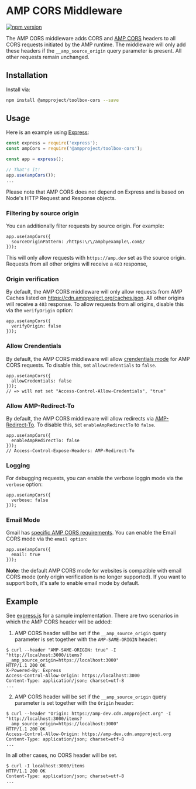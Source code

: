 # AMP CORS Middleware

[![npm version](https://badge.fury.io/js/%40ampproject%2Ftoolbox-cors.svg)](https://badge.fury.io/js/%40ampproject%2Ftoolbox-cors)

The AMP CORS middleware adds CORS and
[AMP CORS](https://amp.dev/documentation/guides-and-tutorials/learn/amp-caches-and-cors/amp-cors-requests/) headers to all CORS
requests initiated by the AMP runtime. The middleware will only add these headers if the
`__amp_source_origin` query parameter is present. All other requests remain unchanged.

## Installation

Install via:

```sh
npm install @ampproject/toolbox-cors --save
```

## Usage

Here is an example using [Express](https://expressjs.com):

```js
const express = require('express');
const ampCors = require('@ampproject/toolbox-cors');

const app = express();

// That's it!
app.use(ampCors());
...
```

Please note that AMP CORS does not depend on Express and is based on Node's HTTP Request and
Response objects.

### Filtering by source origin

You can additionally filter requests by source origin. For example:

```
app.use(ampCors({
  sourceOriginPattern: /https:\/\/ampbyexample\.com$/
}));
```

This will only allow requests with `https://amp.dev` set as the source origin. Requests from all other origins
will receive a `403` response,

### Origin verification

By default, the AMP CORS middleware will only allow requests from AMP Caches listed on
https://cdn.ampproject.org/caches.json. All other
origins will receive a `403` response. To allow requests from all origins, disable this
via the `verifyOrigin` option:

```
app.use(ampCors({
  verifyOrigin: false
}));
```

### Allow Crendentials 

By default, the AMP CORS middleware will allow [crendentials mode](https://fetch.spec.whatwg.org/#concept-request-credentials-mode) for AMP CORS requests.
To disable this, set `allowCredentials` to `false`. 

```
app.use(ampCors({
  allowCredentials: false
}));
// => will not set "Access-Control-Allow-Credentials", "true"
```

### Allow AMP-Redirect-To 

By default, the AMP CORS middleware will allow redirects via [AMP-Redirect-To](https://amp.dev/documentation/components/amp-form/?format=websites#redirecting-after-a-submission). To disable this, set `enableAmpRedirectTo` to `false`. 

```
app.use(ampCors({
  enableAmpRedirectTo: false
}));
// Access-Control-Expose-Headers: AMP-Redirect-To
```

### Logging

For debugging requests, you can enable the verbose loggin mode via the `verbose` option:

```
app.use(ampCors({
  verbose: false
}));
```


### Email Mode

Gmail has [specific AMP CORS requirements](https://developers.google.com/gmail/ampemail/security-requirements). You can enable the Email CORS mode via the `email option`: 

```
app.use(ampCors({
  email: true
}));
```

**Note:** the default AMP CORS mode for websites is compatible with email CORS mode (only origin verification is no longer supported). If you want to support both, it's safe to enable email mode by default.

## Example

See [express.js](demo/express.js) for a sample implementation. There are two scenarios in which the AMP CORS header will be added:

1. AMP CORS header will be set if the `__amp_source_origin` query parameter is set together with the `AMP-SAME-ORIGIN` header:

```
$ curl --header "AMP-SAME-ORIGIN: true" -I "http://localhost:3000/items?__amp_source_origin=https://localhost:3000"
HTTP/1.1 200 OK
X-Powered-By: Express
Access-Control-Allow-Origin: https://localhost:3000
Content-Type: application/json; charset=utf-8
...
```

2. AMP CORS header will be set if the `__amp_source_origin` query parameter is set together with the `Origin` header:

```
$ curl --header "Origin: https://amp-dev.cdn.ampproject.org" -I "http://localhost:3000/items?__amp_source_origin=https://localhost:3000"
HTTP/1.1 200 OK
Access-Control-Allow-Origin: https://amp-dev.cdn.ampproject.org
Content-Type: application/json; charset=utf-8
...
```

In all other cases, no CORS header will be set.

```
$ curl -I localhost:3000/items
HTTP/1.1 200 OK
Content-Type: application/json; charset=utf-8
...
```

